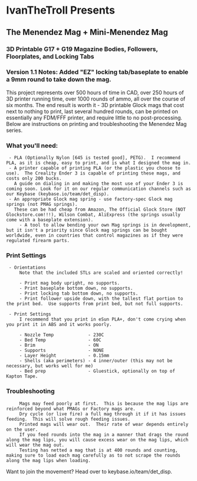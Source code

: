 # IvanTheTroll Presents
## The Menendez Mag + Mini-Menendez Mag
### 3D Printable G17 + G19 Magazine Bodies, Followers, Floorplates, and Locking Tabs
### Version 1.1 Notes: Added "EZ" locking tab/baseplate to enable a 9mm round to take down the mag.

This project represents over 500 hours of time in CAD, over 250 hours of 3D printer running time, over 1000 rounds of ammo, all over the course of six months.
The end result is worth it - 3D printable Glock mags that cost next to nothing to print, last several hundred rounds, can be printed on essentially any FDM/FFF printer, and require little to no post-processing.
Below are instructions on printing and troubleshooting the Menendez Mag series.

### What you'll need:

     - PLA (Optionally Nylon [645 is tested good], PETG).  I recommend PLA, as it is cheap, easy to print, and is what I designed the mag in.
     - A printer capable of printing PLA (or the plastic you choose to use).  The Creality Ender 3 is capable of printing these mags, and costs only 200 bucks.  
	   A guide on dialing in and making the most use of your Ender 3 is coming soon. Look for it on our regular communication channels such as our Keybase (keybase.io/team/det_disp).
     - An appropriate Glock mag spring - use factory-spec Glock mag springs (not PMAG springs).  
	   These can be had cheap from Amazon, The Official Glock Store (NOT Glockstore.com!!!), Wilson Combat, AliExpress (the springs usually come with a baseplate extension).
         - A tool to allow bending your own Mag springs is in development, but it isn't a priority since Glock mag springs can be bought worldwide, even in countries that control magazines as if they were regulated firearm parts.
		
### Print Settings

     - Orientations
	     Note that the included STLs are scaled and oriented correctly!
	 
         - Print mag body upright, no supports.
         - Print baseplate bottom down, no supports.
         - Print locking tab bottom down, no supports.
         - Print follower upside down, with the tallest flat portion to the print bed.  Use supports from print bed, but not full supports.
	
	 - Print Settings
		 I recommend that you print in eSun PLA+, don't come crying when you print it in ABS and it works poorly.
		 
		 - Nozzle Temp             - 230C
		 - Bed Temp                - 60C
		 - Brim                    - ON
		 - Supports                - NONE
		 - Layer Height            - 0.15mm
		 - Shells (aka perimeters) - 4 inner/outer (this may not be necessary, but works well for me)
		 - Bed prep                - Gluestick, optionally on top of Kapton Tape.
	
### Troubleshooting 
		 Mags may feed poorly at first.  This is because the mag lips are reinforced beyond what PMAGs or Factory mags are.  
		 Dry cycle (or live fire) a full mag through it if it has issues feeding.  This will solve rough feeding issues. 
		 Printed mags will wear out.  Their rate of wear depends entirely on the user.  
		 If you feed rounds into the mag in a manner that drags the round along the mag lips, you will cause excess wear on the mag lips, which will wear the mag out.
		 Testing has netted a mag that is at 400 rounds and counting, making sure to load each mag carefully as to not scrape the rounds along the mag lips when loading.
		 

Want to join the movement?  Head over to keybase.io/team/det_disp.
